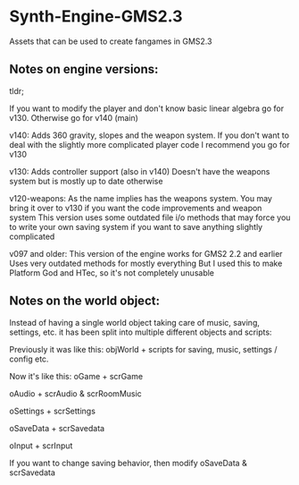 # Synth-Engine-GMS2.3
Assets that can be used to create fangames in GMS2.3

## Notes on engine versions: ##
tldr;

If you want to modify the player and don't know basic linear algebra go for v130.
Otherwise go for v140 (main)

v140:
	Adds 360 gravity, slopes and the weapon system.
	If you don't want to deal with the slightly more complicated player code I recommend you go for v130

v130:
	Adds controller support (also in v140)
	Doesn't have the weapons system but is mostly up to date otherwise

v120-weapons:
	As the name implies has the weapons system. You may bring it over to v130 if you want the code improvements and weapon system
	This version uses some outdated file i/o methods that may force you to write your own saving system if you
	want to save anything slightly complicated

v097 and older:
	This version of the engine works for GMS2 2.2 and earlier
	Uses very outdated methods for mostly everything
	But I used this to make Platform God and HTec, so it's not completely unusable

## Notes on the world object: ##
Instead of having a single world object taking care of music, saving, settings, etc.
it has been split into multiple different objects and scripts:

Previously it was like this:
objWorld + scripts for saving, music, settings / config etc.

Now it's like this:
oGame + scrGame

oAudio + scrAudio & scrRoomMusic

oSettings + scrSettings

oSaveData + scrSavedata

oInput + scrInput

If you want to change saving behavior, then modify oSaveData & scrSavedata
